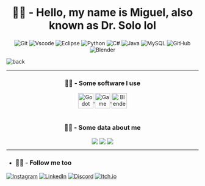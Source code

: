 <h1 align=center> 🤖💬 - Hello, my name is Miguel, also known as Dr. Solo lol </h1>
<!--
![background](https://cdn.leonardo.ai/users/4ca3dbe5-820e-447b-aecc-ffb603540e48/generations/d2af487c-a848-457b-bea1-f48bab31117c/variations/UniversalUpscaler_d2af487c-a848-457b-bea1-f48bab31117c.jpg) 
-->

<div align=center>
	<img align=center title="Git" 		src="https://img.shields.io/badge/GIT-E44C30?style=for-the-badge&logo=git&logoColor=white"/>
	<img align=center title="Vscode" 	src="https://img.shields.io/badge/Vscode-007ACC?style=for-the-badge&logo=visual-studio-code&logoColor=white"/>
	<img align=center title="Eclipse"	src="https://img.shields.io/badge/Eclipse-E44C30?style=for-the-badge&logo=eclipse&logoColor=white"/>
	<img align=center title="Python"	src="https://img.shields.io/badge/python-3670A0?style=for-the-badge&logo=python&logoColor=ffdd54"/>
	<img align=center title="C#"		src="https://img.shields.io/badge/C%23-239120?style=for-the-badge&logo=c-sharp&logoColor=white"/>
	<img align=center title="Java"		src="https://img.shields.io/badge/java-%23ED8B00.svg?style=for-the-badge&logo=openjdk&logoColor=white"/>
	<img align=center title="MySQL"		src="https://img.shields.io/badge/MySQL-00000F?style=for-the-badge&logo=mysql&logoColor=white"/>
	<img align=center title="GitHub"	src="https://img.shields.io/badge/GitHub-00000F?style=for-the-badge&logo=github&logoColor=white"/>
	<img align=center title="Blender"	src="https://img.shields.io/badge/Blender-E44C30?style=for-the-badge&logo=Blender&logoColor=white"/>
</div>

![back](https://media.discordapp.net/attachments/1278043424011845746/1278044347203457025/7_Sem_Titulo.png?ex=66cf5f0d&is=66ce0d8d&hm=f3498fa63687c0b9ca482e8308bbc020aa245eade95e9dfe9b6f9456e2772752&=&format=webp&quality=lossless&width=1439&height=600)

<!--
- ### 🤖💬 - About me ###
  * | 💻 | I'm studying computer engineering |
    |-----|-----------------------------------|
    | 👾 | Dev Indie |
    | 🤖 | Lover for bots |
-->

<hr>

<div	align=center>
	<h3 align=center>🤖💬 - Some software I use</h3>
	<a title="Godot" target="_blank" href="https://godotengine.org">
		<img align=center title="Godot" alt="Godot Icon" height="40" width="40" align="center" src="https://upload.wikimedia.org/wikipedia/commons/thumb/6/6a/Godot_icon.svg/2048px-Godot_icon.svg.png" />
	</a>
	<a title="Game Maker" target="_blank" href="https://gamemaker.io/en">
		<img align=center title="Game Maker" alt="Game Maker Icon" height="40" width="40" align="center" src = "https://freefilehippo.com/wp-content/uploads/2020/11/gamemaker-studio-2-logo.png" />
	</a>
	<a title="Blender" target="_blank" href="https://www.blender.org">
		<img align=center title="Blender" alt="Blender Icon" height="40" width="40" align="center" src = "https://github.com/DoutorSolo/DoutorSolo/assets/132822901/0aacb41d-d132-4558-ad5b-ecb64a438e34" />
	</a>
</div>

<br>

<div align=center>
	<h3 align=center>🤖💬 - Some data about me</h3>
	<img align=center src = "https://github-readme-stats.vercel.app/api?username=DoctorSolo&theme=midnight-purple&bg_color=000&border_color=A020F0&show_icons=true&icon_color=A020F0&title_color=A020F0&text_color=FFF" />
	<img align=center src = "https://github-readme-stats-git-masterrstaa-rickstaa.vercel.app/api/top-langs/?username=DoctorSolo&layout=compact&bg_color=000&border_color=A020F0&title_color=A020F0&text_color=FFF" />
	<img align=center src = "https://streak-stats.demolab.com/?user=DoctorSolo&theme=midnight-purple&background=000&border=A020F0&dates=FFF"/>
</div>

<hr>

- ### 🤖💬 - Follow me too ###
[![Instagram](https://img.shields.io/badge/-Instagram-%23E4405F?style=for-the-badge&logo=instagram&logoColor=white)](https://www.instagram.com/who_miguel_/)
[![LinkedIn](https://img.shields.io/badge/LinkedIn-0077B5?style=for-the-badge&logo=linkedin&logoColor=white)](https://www.linkedin.com/in/miguel-e-a46b13279/)
[![Discord](https://img.shields.io/badge/Discord-7289DA?style=for-the-badge&logo=discord&logoColor=white)](https://discord.com/users/534808726570270731/)
[![Itch.io](https://img.shields.io/badge/-Itch.io-000?style=for-the-badge&logo=itch.io&logoColor=%23E4405F)](https://doctor-solo.itch.io/)
